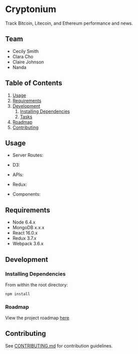 # Cryptonium

Track Bitcoin, Litecoin, and Ethereum performance and news.

## Team

  - Cecily Smith
  - Clara Cho
  - Claire Johnson
  - Nanda

## Table of Contents

1. [Usage](#Usage)
1. [Requirements](#requirements)
1. [Development](#development)
    1. [Installing Dependencies](#installing-dependencies)
    1. [Tasks](#tasks)
1. [Roadmap](#roadmap)
1. [Contributing](#contributing)

## Usage

 - Server Routes:

 - D3:

 - APIs:

 - Redux:

 - Components:

## Requirements

- Node 6.4.x
- MongoDB x.x.x
- React 16.0.x
- Redux 3.7.x
- Webpack 3.6.x

## Development

### Installing Dependencies

From within the root directory:

```sh
npm install
```

### Roadmap

View the project roadmap [here](LINK_TO_DOC)


## Contributing

See [CONTRIBUTING.md](CONTRIBUTING.md) for contribution guidelines.
